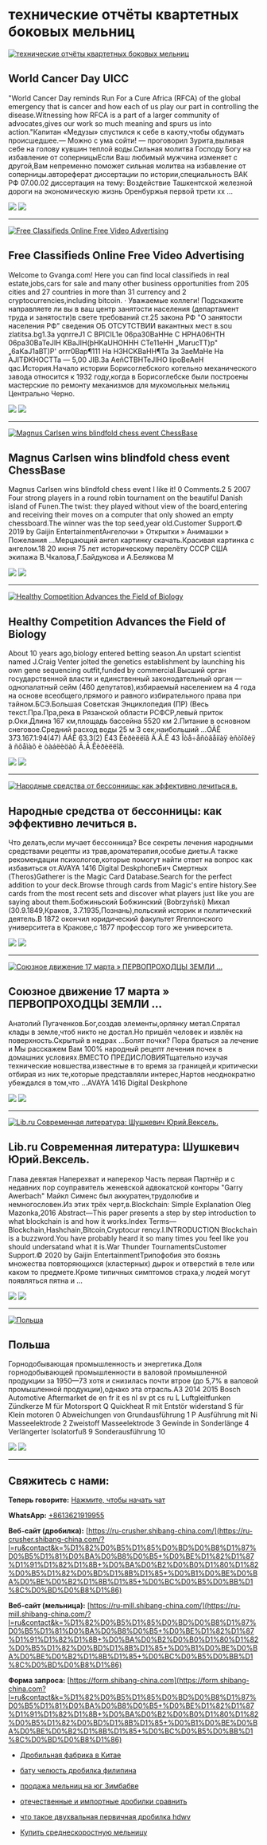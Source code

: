 # технические отчёты квартетных боковых мельниц

<a href="https://swt.shibang-china.com/?l=ru&img&k=%D1%82%D0%B5%D1%85%D0%BD%D0%B8%D1%87%D0%B5%D1%81%D0%BA%D0%B8%D0%B5+%D0%BE%D1%82%D1%87%D1%91%D1%82%D1%8B+%D0%BA%D0%B2%D0%B0%D1%80%D1%82%D0%B5%D1%82%D0%BD%D1%8B%D1%85+%D0%B1%D0%BE%D0%BA%D0%BE%D0%B2%D1%8B%D1%85+%D0%BC%D0%B5%D0%BB%D1%8C%D0%BD%D0%B8%D1%86" target="_blank">![технические отчёты квартетных боковых мельниц](http://static.shibang-china.com/all-800x300/1019.jpg)</a>

## World Cancer Day UICC
&quot;World Cancer Day reminds Run For a Cure Africa (RFCA) of the global emergency that is cancer and how each of us play our part in controlling the disease.Witnessing how RFCA is a part of a larger community of advocates,gives our work so much meaning and spurs us into action.&quot;Капитан &#171;Медузы&#187; спустился к себе в каюту,чтобы обдумать происшедшее.— Можно с ума сойти! — проговорил Зурита,выливая себе на голову кувшин теплой воды.Сильная молитва Господу Богу на избавление от соперницыЕсли Ваш любимый мужчина изменяет с другой,Вам непременно поможет сильная молитва на избавление от соперницы.автореферат диссертации по истории,специальность ВАК РФ 07.00.02 диссертация на тему: Воздействие Ташкентской железной дороги на экономическую жизнь Оренбуржья первой трети xx …


<a href="https://whatsapp.shibangsoft.com/WhatsApp.php" target="_blank" title="WhatsApp">![](http://static.shibang-china.com/icon/whatsapp.png)</a> <a href="https://swt.shibang-china.com/?l=ru&icon&k=%D1%82%D0%B5%D1%85%D0%BD%D0%B8%D1%87%D0%B5%D1%81%D0%BA%D0%B8%D0%B5+%D0%BE%D1%82%D1%87%D1%91%D1%82%D1%8B+%D0%BA%D0%B2%D0%B0%D1%80%D1%82%D0%B5%D1%82%D0%BD%D1%8B%D1%85+%D0%B1%D0%BE%D0%BA%D0%BE%D0%B2%D1%8B%D1%85+%D0%BC%D0%B5%D0%BB%D1%8C%D0%BD%D0%B8%D1%86" target="_blank">![](http://static.shibang-china.com/icon/chat-ru.png)</a>

---

<a href="https://swt.shibang-china.com/?l=ru&img&k=%D1%82%D0%B5%D1%85%D0%BD%D0%B8%D1%87%D0%B5%D1%81%D0%BA%D0%B8%D0%B5+%D0%BE%D1%82%D1%87%D1%91%D1%82%D1%8B+%D0%BA%D0%B2%D0%B0%D1%80%D1%82%D0%B5%D1%82%D0%BD%D1%8B%D1%85+%D0%B1%D0%BE%D0%BA%D0%BE%D0%B2%D1%8B%D1%85+%D0%BC%D0%B5%D0%BB%D1%8C%D0%BD%D0%B8%D1%86" target="_blank">![Free Classifieds Online Free Video Advertising](http://static.shibang-china.com/all-800x300/1293.jpg)</a>

## Free Classifieds Online Free Video Advertising
Welcome to Gvanga.com! Here you can find local classifieds in real estate,jobs,cars for sale and many other business opportunities from 205 cities and 27 countries in more than 31 currency and 2 cryptocurrencies,including bitcoin.&nbsp;&#0183;&#32;Уважаемые коллеги! Подскажите направляете ли вы в ваш центр занятости населения (департамент труда и занятости)в свете требований ст.25 закона РФ &quot;О занятости населения РФ&quot; сведения ОБ ОТСУТСТВИИ вакантных мест в.sou zlatitsa.bg1.3a yqnrreJ1 C BPICIL1e 06pa30BaHHe C HPHA06HTH 06pa30BaTeJIH KBaJIH(&#254;HKaUHOHHH CTe11eHH „MarucTT)p&quot; „6aKaJ1aBT)P' orrr0Bap&#182;111 Ha H3HCKBaHH&#182;Ta 3a 3aeMaHe Ha AJIT&#208;KHOCTTa — 5,00 JIB.3a Ae&#241;CTBHTeJIHO lipoBeAeH qac.История.Начало истории Борисоглебского котельно механического завода относится к 1932 году,когда в Борисоглебске были построены мастерские по ремонту механизмов для мукомольных мельниц Центрально Черно.


<a href="https://whatsapp.shibangsoft.com/WhatsApp.php" target="_blank" title="WhatsApp">![](http://static.shibang-china.com/icon/whatsapp.png)</a> <a href="https://swt.shibang-china.com/?l=ru&icon&k=%D1%82%D0%B5%D1%85%D0%BD%D0%B8%D1%87%D0%B5%D1%81%D0%BA%D0%B8%D0%B5+%D0%BE%D1%82%D1%87%D1%91%D1%82%D1%8B+%D0%BA%D0%B2%D0%B0%D1%80%D1%82%D0%B5%D1%82%D0%BD%D1%8B%D1%85+%D0%B1%D0%BE%D0%BA%D0%BE%D0%B2%D1%8B%D1%85+%D0%BC%D0%B5%D0%BB%D1%8C%D0%BD%D0%B8%D1%86" target="_blank">![](http://static.shibang-china.com/icon/chat-ru.png)</a>

---

<a href="https://swt.shibang-china.com/?l=ru&img&k=%D1%82%D0%B5%D1%85%D0%BD%D0%B8%D1%87%D0%B5%D1%81%D0%BA%D0%B8%D0%B5+%D0%BE%D1%82%D1%87%D1%91%D1%82%D1%8B+%D0%BA%D0%B2%D0%B0%D1%80%D1%82%D0%B5%D1%82%D0%BD%D1%8B%D1%85+%D0%B1%D0%BE%D0%BA%D0%BE%D0%B2%D1%8B%D1%85+%D0%BC%D0%B5%D0%BB%D1%8C%D0%BD%D0%B8%D1%86" target="_blank">![Magnus Carlsen wins blindfold chess event ChessBase](http://static.shibang-china.com/all-800x300/1502.jpg)</a>

## Magnus Carlsen wins blindfold chess event ChessBase
Magnus Carlsen wins blindfold chess event I like it! 0 Comments.2 5 2007 Four strong players in a round robin tournament on the beautiful Danish island of Funen.The twist: they played without view of the board,entering and receiving their moves on a computer that only showed an empty chessboard.The winner was the top seed,year old.Customer Support.&#169; 2019 by Gaijin EntertainmentАнгелочки &#187; Открытки &#187; Анимашки &#187; Пожелания …Мерцающий ангел картинку скачать.Красивая картинка с ангелом.18 20 июня 75 лет историческому перелёту СССР США экипажа В.Чкалова,Г.Байдукова и А.Белякова М


<a href="https://whatsapp.shibangsoft.com/WhatsApp.php" target="_blank" title="WhatsApp">![](http://static.shibang-china.com/icon/whatsapp.png)</a> <a href="https://swt.shibang-china.com/?l=ru&icon&k=%D1%82%D0%B5%D1%85%D0%BD%D0%B8%D1%87%D0%B5%D1%81%D0%BA%D0%B8%D0%B5+%D0%BE%D1%82%D1%87%D1%91%D1%82%D1%8B+%D0%BA%D0%B2%D0%B0%D1%80%D1%82%D0%B5%D1%82%D0%BD%D1%8B%D1%85+%D0%B1%D0%BE%D0%BA%D0%BE%D0%B2%D1%8B%D1%85+%D0%BC%D0%B5%D0%BB%D1%8C%D0%BD%D0%B8%D1%86" target="_blank">![](http://static.shibang-china.com/icon/chat-ru.png)</a>

---

<a href="https://swt.shibang-china.com/?l=ru&img&k=%D1%82%D0%B5%D1%85%D0%BD%D0%B8%D1%87%D0%B5%D1%81%D0%BA%D0%B8%D0%B5+%D0%BE%D1%82%D1%87%D1%91%D1%82%D1%8B+%D0%BA%D0%B2%D0%B0%D1%80%D1%82%D0%B5%D1%82%D0%BD%D1%8B%D1%85+%D0%B1%D0%BE%D0%BA%D0%BE%D0%B2%D1%8B%D1%85+%D0%BC%D0%B5%D0%BB%D1%8C%D0%BD%D0%B8%D1%86" target="_blank">![Healthy Competition Advances the Field of Biology](http://static.shibang-china.com/all-800x300/585.jpg)</a>

## Healthy Competition Advances the Field of Biology
About 10 years ago,biology entered betting season.An upstart scientist named J.Craig Venter jolted the genetics establishment by launching his own gene sequencing outfit,funded by commercial.Высший орган государственной власти и единственный законодательный орган — однопалатный сейм (460 депутатов),избираемый населением на 4 года на основе всеобщего,прямого и равного избирательного права при тайном.БСЭ.Большая Советская Энциклопедия (ПР) (Весь текст.Пра.Пра,река в Рязанской области РСФСР,левый приток р.Оки.Длина 167 км,площадь бассейна 5520 км 2.Питание в основном снеговое.Средний расход воды 25 м 3 сек,наибольший …&#211;&#196;&#202; 373.167.1:94(47) &#193;&#193;&#202; 63.3(2) &#202;43 &#202;&#232;&#240;&#232;&#235;&#235;&#238;&#226; &#194;.&#194;.&#202; 43 &#206;&#242;&#229;&#247;&#229;&#241;&#242;&#226;&#229;&#237;&#237;&#224;&#255; &#232;&#241;&#242;&#238;&#240;&#232;&#255; &#226; &#241;&#245;&#229;&#236;&#224;&#245; &#232; &#242;&#224;&#225;&#235;&#232;&#246;&#224;&#245; &#194;.&#194;.&#202;&#232;&#240;&#232;&#235;&#235;&#238;&#226;.


<a href="https://whatsapp.shibangsoft.com/WhatsApp.php" target="_blank" title="WhatsApp">![](http://static.shibang-china.com/icon/whatsapp.png)</a> <a href="https://swt.shibang-china.com/?l=ru&icon&k=%D1%82%D0%B5%D1%85%D0%BD%D0%B8%D1%87%D0%B5%D1%81%D0%BA%D0%B8%D0%B5+%D0%BE%D1%82%D1%87%D1%91%D1%82%D1%8B+%D0%BA%D0%B2%D0%B0%D1%80%D1%82%D0%B5%D1%82%D0%BD%D1%8B%D1%85+%D0%B1%D0%BE%D0%BA%D0%BE%D0%B2%D1%8B%D1%85+%D0%BC%D0%B5%D0%BB%D1%8C%D0%BD%D0%B8%D1%86" target="_blank">![](http://static.shibang-china.com/icon/chat-ru.png)</a>

---

<a href="https://swt.shibang-china.com/?l=ru&img&k=%D1%82%D0%B5%D1%85%D0%BD%D0%B8%D1%87%D0%B5%D1%81%D0%BA%D0%B8%D0%B5+%D0%BE%D1%82%D1%87%D1%91%D1%82%D1%8B+%D0%BA%D0%B2%D0%B0%D1%80%D1%82%D0%B5%D1%82%D0%BD%D1%8B%D1%85+%D0%B1%D0%BE%D0%BA%D0%BE%D0%B2%D1%8B%D1%85+%D0%BC%D0%B5%D0%BB%D1%8C%D0%BD%D0%B8%D1%86" target="_blank">![Народные средства от бессонницы: как эффективно лечиться в.](http://static.shibang-china.com/all-800x300/1440.jpg)</a>

## Народные средства от бессонницы: как эффективно лечиться в.
Что делать,если мучает бессонница? Все секреты лечения народными средствами рецепты из трав,ароматерапия,особые диеты.А также рекомендации психологов,которые помогут найти ответ на вопрос как избавиться от.AVAYA 1416 Digital DeskphoneБич Смертных (Theros)Gatherer is the Magic Card Database.Search for the perfect addition to your deck.Browse through cards from Magic's entire history.See cards from the most recent sets and discover what players just like you are saying about them.Бобжиньский Бобжинский (Bobrzyński) Михал (30.9.1849,Краков, 3.7.1935,Познань),польский историк и политический деятель.В 1872 окончил юридический факультет Ягеллонского университета в Кракове,с 1877 профессор того же университета.


<a href="https://whatsapp.shibangsoft.com/WhatsApp.php" target="_blank" title="WhatsApp">![](http://static.shibang-china.com/icon/whatsapp.png)</a> <a href="https://swt.shibang-china.com/?l=ru&icon&k=%D1%82%D0%B5%D1%85%D0%BD%D0%B8%D1%87%D0%B5%D1%81%D0%BA%D0%B8%D0%B5+%D0%BE%D1%82%D1%87%D1%91%D1%82%D1%8B+%D0%BA%D0%B2%D0%B0%D1%80%D1%82%D0%B5%D1%82%D0%BD%D1%8B%D1%85+%D0%B1%D0%BE%D0%BA%D0%BE%D0%B2%D1%8B%D1%85+%D0%BC%D0%B5%D0%BB%D1%8C%D0%BD%D0%B8%D1%86" target="_blank">![](http://static.shibang-china.com/icon/chat-ru.png)</a>

---

<a href="https://swt.shibang-china.com/?l=ru&img&k=%D1%82%D0%B5%D1%85%D0%BD%D0%B8%D1%87%D0%B5%D1%81%D0%BA%D0%B8%D0%B5+%D0%BE%D1%82%D1%87%D1%91%D1%82%D1%8B+%D0%BA%D0%B2%D0%B0%D1%80%D1%82%D0%B5%D1%82%D0%BD%D1%8B%D1%85+%D0%B1%D0%BE%D0%BA%D0%BE%D0%B2%D1%8B%D1%85+%D0%BC%D0%B5%D0%BB%D1%8C%D0%BD%D0%B8%D1%86" target="_blank">![Союзное движение 17 марта &#187; ПЕРВОПРОХОДЦЫ ЗЕМЛИ …](http://static.shibang-china.com/all-800x300/151.jpg)</a>

## Союзное движение 17 марта &#187; ПЕРВОПРОХОДЦЫ ЗЕМЛИ …
Анатолий Пугаченков.Бог,создав элементы,орлянку метал.Спрятал клады в земле,чтоб никто не достал.Но пришёл человек и извлёк на поверхность.Скрытый в недрах …Болят почки? Пора браться за лечение и Мы расскажем Вам 100% народный рецепт лечения почек в домашних условиях.ВМЕСТО ПРЕДИСЛОВИЯТщательно изучая технические новшества,известные в то время за границей,и критически отбирая из них те,которые представляли интерес,Нартов неоднократно убеждался в том,что …AVAYA 1416 Digital Deskphone


<a href="https://whatsapp.shibangsoft.com/WhatsApp.php" target="_blank" title="WhatsApp">![](http://static.shibang-china.com/icon/whatsapp.png)</a> <a href="https://swt.shibang-china.com/?l=ru&icon&k=%D1%82%D0%B5%D1%85%D0%BD%D0%B8%D1%87%D0%B5%D1%81%D0%BA%D0%B8%D0%B5+%D0%BE%D1%82%D1%87%D1%91%D1%82%D1%8B+%D0%BA%D0%B2%D0%B0%D1%80%D1%82%D0%B5%D1%82%D0%BD%D1%8B%D1%85+%D0%B1%D0%BE%D0%BA%D0%BE%D0%B2%D1%8B%D1%85+%D0%BC%D0%B5%D0%BB%D1%8C%D0%BD%D0%B8%D1%86" target="_blank">![](http://static.shibang-china.com/icon/chat-ru.png)</a>

---

<a href="https://swt.shibang-china.com/?l=ru&img&k=%D1%82%D0%B5%D1%85%D0%BD%D0%B8%D1%87%D0%B5%D1%81%D0%BA%D0%B8%D0%B5+%D0%BE%D1%82%D1%87%D1%91%D1%82%D1%8B+%D0%BA%D0%B2%D0%B0%D1%80%D1%82%D0%B5%D1%82%D0%BD%D1%8B%D1%85+%D0%B1%D0%BE%D0%BA%D0%BE%D0%B2%D1%8B%D1%85+%D0%BC%D0%B5%D0%BB%D1%8C%D0%BD%D0%B8%D1%86" target="_blank">![Lib.ru Современная литература: Шушкевич Юрий.Вексель.](http://static.shibang-china.com/all-800x300/714.jpg)</a>

## Lib.ru Современная литература: Шушкевич Юрий.Вексель.
Глава девятая Наперехват и наперекор Часть первая Партнёр и с недавних пор соуправитель женевской адвокатской конторы &quot;Garry Awerbach&quot; Майкл Сименс был аккуратен,трудолюбив и немногословен.Из этих трёх черт,в.Blockchain: Simple Explanation Oleg Mazonka,2016 Abstract—This paper presents a step by step introduction to what blockchain is and how it works.Index Terms—Blockchain,Hashchain,Bitcoin,Cryptocur rency.I.INTRODUCTION Blockchain is a buzzword.You have probably heard it so many times you feel like you should undersatand what it is.War Thunder TournamentsCustomer Support.&#169; 2020 by Gaijin EntertainmentТрипофобия это боязнь множества повторяющихся (кластерных) дырок и отверстий в теле или каком то предмете.Кроме типичных симптомов страха,у людей могут появляться пятна и …


<a href="https://whatsapp.shibangsoft.com/WhatsApp.php" target="_blank" title="WhatsApp">![](http://static.shibang-china.com/icon/whatsapp.png)</a> <a href="https://swt.shibang-china.com/?l=ru&icon&k=%D1%82%D0%B5%D1%85%D0%BD%D0%B8%D1%87%D0%B5%D1%81%D0%BA%D0%B8%D0%B5+%D0%BE%D1%82%D1%87%D1%91%D1%82%D1%8B+%D0%BA%D0%B2%D0%B0%D1%80%D1%82%D0%B5%D1%82%D0%BD%D1%8B%D1%85+%D0%B1%D0%BE%D0%BA%D0%BE%D0%B2%D1%8B%D1%85+%D0%BC%D0%B5%D0%BB%D1%8C%D0%BD%D0%B8%D1%86" target="_blank">![](http://static.shibang-china.com/icon/chat-ru.png)</a>

---

<a href="https://swt.shibang-china.com/?l=ru&img&k=%D1%82%D0%B5%D1%85%D0%BD%D0%B8%D1%87%D0%B5%D1%81%D0%BA%D0%B8%D0%B5+%D0%BE%D1%82%D1%87%D1%91%D1%82%D1%8B+%D0%BA%D0%B2%D0%B0%D1%80%D1%82%D0%B5%D1%82%D0%BD%D1%8B%D1%85+%D0%B1%D0%BE%D0%BA%D0%BE%D0%B2%D1%8B%D1%85+%D0%BC%D0%B5%D0%BB%D1%8C%D0%BD%D0%B8%D1%86" target="_blank">![Польша](http://static.shibang-china.com/all-800x300/645.jpg)</a>

## Польша
Горнодобывающая промышленность и энергетика.Доля горнодобывающей промышленности в валовой промышленной продукции за 1950—73 хотя и снизилась почти втрое (до 5,7% в валовой промышленной продукции),однако эта отрасль.A3 2014 2015 Bosch Automotive Aftermarket de en fr it es nl sv pt cs ru L Luftgleitfunken Z&#252;ndkerze M f&#252;r Motorsport Q Quickheat R mit Entst&#246;r widerstand S f&#252;r Klein motoren 0 Abweichungen von Grundausf&#252;hrung 1 P Ausf&#252;hrung mit Ni Masseelektrode 2 Zweistoff Masseelektrode 3 Gewinde in Sonderl&#228;nge 4 Verl&#228;ngerter Isolatorfu&#223; 9 Sonderausf&#252;hrung 10

<a href="https://whatsapp.shibangsoft.com/WhatsApp.php" target="_blank" title="WhatsApp">![](http://static.shibang-china.com/icon/whatsapp.png)</a> <a href="https://swt.shibang-china.com/?l=ru&icon&k=%D1%82%D0%B5%D1%85%D0%BD%D0%B8%D1%87%D0%B5%D1%81%D0%BA%D0%B8%D0%B5+%D0%BE%D1%82%D1%87%D1%91%D1%82%D1%8B+%D0%BA%D0%B2%D0%B0%D1%80%D1%82%D0%B5%D1%82%D0%BD%D1%8B%D1%85+%D0%B1%D0%BE%D0%BA%D0%BE%D0%B2%D1%8B%D1%85+%D0%BC%D0%B5%D0%BB%D1%8C%D0%BD%D0%B8%D1%86" target="_blank">![](http://static.shibang-china.com/icon/chat-ru.png)</a>

---
## Свяжитесь с нами:

**Теперь говорите:** [Нажмите, чтобы начать чат](https://swt.shibang-china.com?l=ru&contact&k=%D1%82%D0%B5%D1%85%D0%BD%D0%B8%D1%87%D0%B5%D1%81%D0%BA%D0%B8%D0%B5+%D0%BE%D1%82%D1%87%D1%91%D1%82%D1%8B+%D0%BA%D0%B2%D0%B0%D1%80%D1%82%D0%B5%D1%82%D0%BD%D1%8B%D1%85+%D0%B1%D0%BE%D0%BA%D0%BE%D0%B2%D1%8B%D1%85+%D0%BC%D0%B5%D0%BB%D1%8C%D0%BD%D0%B8%D1%86)

**WhatsApp:**  [+8613621919955](https://whatsapp.shibangsoft.com/WhatsApp.php)

**Веб-сайт (дробилка):** [https://ru-crusher.shibang-china.com/](https://ru-crusher.shibang-china.com/?l=ru&contact&k=%D1%82%D0%B5%D1%85%D0%BD%D0%B8%D1%87%D0%B5%D1%81%D0%BA%D0%B8%D0%B5+%D0%BE%D1%82%D1%87%D1%91%D1%82%D1%8B+%D0%BA%D0%B2%D0%B0%D1%80%D1%82%D0%B5%D1%82%D0%BD%D1%8B%D1%85+%D0%B1%D0%BE%D0%BA%D0%BE%D0%B2%D1%8B%D1%85+%D0%BC%D0%B5%D0%BB%D1%8C%D0%BD%D0%B8%D1%86)

**Веб-сайт (мельница):** [https://ru-mill.shibang-china.com/](https://ru-mill.shibang-china.com/?l=ru&contact&k=%D1%82%D0%B5%D1%85%D0%BD%D0%B8%D1%87%D0%B5%D1%81%D0%BA%D0%B8%D0%B5+%D0%BE%D1%82%D1%87%D1%91%D1%82%D1%8B+%D0%BA%D0%B2%D0%B0%D1%80%D1%82%D0%B5%D1%82%D0%BD%D1%8B%D1%85+%D0%B1%D0%BE%D0%BA%D0%BE%D0%B2%D1%8B%D1%85+%D0%BC%D0%B5%D0%BB%D1%8C%D0%BD%D0%B8%D1%86)

**Форма запроса:** [https://form.shibang-china.com](https://form.shibang-china.com?l=ru&contact&k=%D1%82%D0%B5%D1%85%D0%BD%D0%B8%D1%87%D0%B5%D1%81%D0%BA%D0%B8%D0%B5+%D0%BE%D1%82%D1%87%D1%91%D1%82%D1%8B+%D0%BA%D0%B2%D0%B0%D1%80%D1%82%D0%B5%D1%82%D0%BD%D1%8B%D1%85+%D0%B1%D0%BE%D0%BA%D0%BE%D0%B2%D1%8B%D1%85+%D0%BC%D0%B5%D0%BB%D1%8C%D0%BD%D0%B8%D1%86)

* [Дробильная фабрика в Китае](../125/%D0%94%D1%80%D0%BE%D0%B1%D0%B8%D0%BB%D1%8C%D0%BD%D0%B0%D1%8F%20%D1%84%D0%B0%D0%B1%D1%80%D0%B8%D0%BA%D0%B0%20%D0%B2%20%D0%9A%D0%B8%D1%82%D0%B0%D0%B5.md)

* [бату челюсть дробилка филипина](../125/%D0%B1%D0%B0%D1%82%D1%83%20%D1%87%D0%B5%D0%BB%D1%8E%D1%81%D1%82%D1%8C%20%D0%B4%D1%80%D0%BE%D0%B1%D0%B8%D0%BB%D0%BA%D0%B0%20%D1%84%D0%B8%D0%BB%D0%B8%D0%BF%D0%B8%D0%BD%D0%B0.md)

* [продажа мельниц на юг Зимбабве](../123/%D0%BF%D1%80%D0%BE%D0%B4%D0%B0%D0%B6%D0%B0%20%D0%BC%D0%B5%D0%BB%D1%8C%D0%BD%D0%B8%D1%86%20%D0%BD%D0%B0%20%D1%8E%D0%B3%20%D0%97%D0%B8%D0%BC%D0%B1%D0%B0%D0%B1%D0%B2%D0%B5.md)

* [отечественные и импортные дробилки сравнить](../123/%D0%BE%D1%82%D0%B5%D1%87%D0%B5%D1%81%D1%82%D0%B2%D0%B5%D0%BD%D0%BD%D1%8B%D0%B5%20%D0%B8%20%D0%B8%D0%BC%D0%BF%D0%BE%D1%80%D1%82%D0%BD%D1%8B%D0%B5%20%D0%B4%D1%80%D0%BE%D0%B1%D0%B8%D0%BB%D0%BA%D0%B8%20%D1%81%D1%80%D0%B0%D0%B2%D0%BD%D0%B8%D1%82%D1%8C.md)

* [что такое двухвальная первичная дробилка hdwv](../121/%D1%87%D1%82%D0%BE%20%D1%82%D0%B0%D0%BA%D0%BE%D0%B5%20%D0%B4%D0%B2%D1%83%D1%85%D0%B2%D0%B0%D0%BB%D1%8C%D0%BD%D0%B0%D1%8F%20%D0%BF%D0%B5%D1%80%D0%B2%D0%B8%D1%87%D0%BD%D0%B0%D1%8F%20%D0%B4%D1%80%D0%BE%D0%B1%D0%B8%D0%BB%D0%BA%D0%B0%20hdwv.md)

* [Купить среднескоростную мельницу](../121/%D0%9A%D1%83%D0%BF%D0%B8%D1%82%D1%8C%20%D1%81%D1%80%D0%B5%D0%B4%D0%BD%D0%B5%D1%81%D0%BA%D0%BE%D1%80%D0%BE%D1%81%D1%82%D0%BD%D1%83%D1%8E%20%D0%BC%D0%B5%D0%BB%D1%8C%D0%BD%D0%B8%D1%86%D1%83.md)